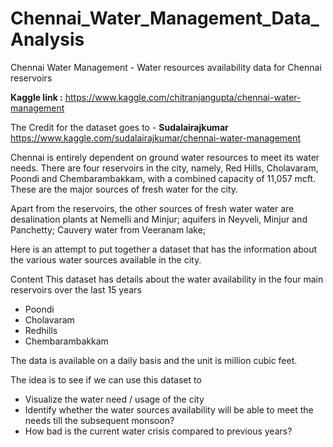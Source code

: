 # Chennai_Water_Management_Data_Analysis
Chennai Water Management - Water resources availability data for Chennai reservoirs

**Kaggle link :** https://www.kaggle.com/chitranjangupta/chennai-water-management

The Credit for the dataset goes to - **Sudalairajkumar** https://www.kaggle.com/sudalairajkumar/chennai-water-management

Chennai is entirely dependent on ground water resources to meet its water needs. There are four reservoirs in the city, namely, Red Hills, Cholavaram, Poondi and Chembarambakkam, with a combined capacity of 11,057 mcft. These are the major sources of fresh water for the city.

Apart from the reservoirs, the other sources of fresh water water are desalination plants at Nemelli and Minjur; aquifers in Neyveli, Minjur and Panchetty; Cauvery water from Veeranam lake;

Here is an attempt to put together a dataset that has the information about the various water sources available in the city.

Content
This dataset has details about the water availability in the four main reservoirs over the last 15 years
- Poondi
- Cholavaram
- Redhills
- Chembarambakkam

The data is available on a daily basis and the unit is million cubic feet.

The idea is to see if we can use this dataset to
- Visualize the water need / usage of the city
- Identify whether the water sources availability will be able to meet the needs till the subsequent monsoon?
- How bad is the current water crisis compared to previous years?
